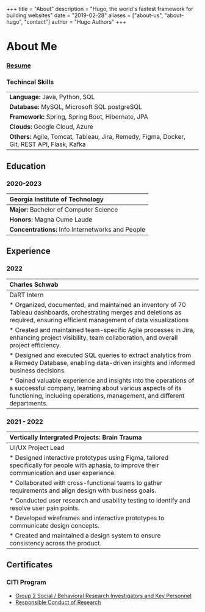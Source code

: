 +++
title = "About"
description = "Hugo, the world's fastest framework for building websites"
date = "2019-02-28"
aliases = ["about-us", "about-hugo", "contact"]
author = "Hugo Authors"
+++
# About Me 
### [Resume](https://docs.google.com/document/d/16N0nG9hNldCVgnR7ySfaHbUOF8Y68jgyJo8b-5oUK_E/edit?usp=sharing)

### Techincal Skills
| |
|:-----------------|
| **Language:** Java, Python, SQL |
| **Database:** MySQL, Microsoft SQL postgreSQL| 
| **Framework:** Spring, Spring Boot, Hibernate, JPA | 
| **Clouds:** Google Cloud, Azure | 
| **Others:** Agile, Tomcat, Tableau, Jira, Remedy, Figma, Docker, Git, REST API, Flask, Kafka| 


## Education
### 2020-2023
| Georgia Institute of Technology |
|:-----------------|
| **Major:** Bachelor of Computer Science         |
| **Honors:** Magna Cume Laude         |
| **Concentrations:** Info Internetworks and People         |

## Experience
### 2022
|Charles Schwab|
|:-----------------|
|DaRT Intern|
|* Organized, documented, and maintained an inventory of 70 Tableau dashboards, orchestrating merges and deletions as required, ensuring efficient management of data visualizations|
|* Created and maintained team-specific Agile processes in Jira, enhancing project visibility, team collaboration, and overall project efficiency.|
|* Designed and executed SQL queries to extract analytics from a Remedy Database, enabling data-driven insights and informed business decisions.|
| * Gained valuable experience and insights into the operations of a successful company, learning about various aspects of its functioning, including operations, management, and different departments.|


### 2021 - 2022
|Vertically Intergrated Projects: Brain Trauma |
|:-----------------|
|UI/UX Project Lead|
|* Designed interactive prototypes using Figma, tailored specifically for people with aphasia, to improve their communication and user experience.|
|* Collaborated with cross-functional teams to gather requirements and align design with business goals.|
|* Conducted user research and usability testing to identify and resolve user pain points.|
|* Developed wireframes and interactive prototypes to communicate design concepts.|
|* Created and maintained a design system to ensure consistency across the product.|

## Certificates
### CITI Program
* [Group 2 Social / Behavioral Research Investigators and Key Personnel](https://www.citiprogram.org/verify/?wc355fb1a-badb-479d-b99d-9a2a7c43643b-46664949)
* [Responsible Conduct of Research](https://www.citiprogram.org/verify/?w004774f9-9afa-4d5e-9dc7-1cef663ca4c6-46664942)

